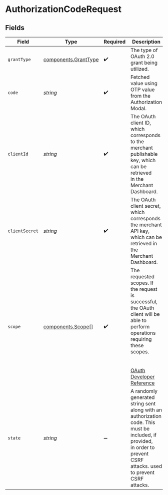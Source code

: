 # AuthorizationCodeRequest


## Fields

| Field                                                                                                                                                                                                                         | Type                                                                                                                                                                                                                          | Required                                                                                                                                                                                                                      | Description                                                                                                                                                                                                                   | Example                                                                                                                                                                                                                       |
| ----------------------------------------------------------------------------------------------------------------------------------------------------------------------------------------------------------------------------- | ----------------------------------------------------------------------------------------------------------------------------------------------------------------------------------------------------------------------------- | ----------------------------------------------------------------------------------------------------------------------------------------------------------------------------------------------------------------------------- | ----------------------------------------------------------------------------------------------------------------------------------------------------------------------------------------------------------------------------- | ----------------------------------------------------------------------------------------------------------------------------------------------------------------------------------------------------------------------------- |
| `grantType`                                                                                                                                                                                                                   | [components.GrantType](../../models/components/granttype.md)                                                                                                                                                                  | :heavy_check_mark:                                                                                                                                                                                                            | The type of OAuth 2.0 grant being utilized.                                                                                                                                                                                   | authorization_code                                                                                                                                                                                                            |
| `code`                                                                                                                                                                                                                        | *string*                                                                                                                                                                                                                      | :heavy_check_mark:                                                                                                                                                                                                            | Fetched value using OTP value from the Authorization Modal.                                                                                                                                                                   | 7GSjMRSHs6Ak7C_zvVW6P2IhZOHxMK7HZKW1fMX85ms                                                                                                                                                                                   |
| `clientId`                                                                                                                                                                                                                    | *string*                                                                                                                                                                                                                      | :heavy_check_mark:                                                                                                                                                                                                            | The OAuth client ID, which corresponds to the merchant publishable key, which can be retrieved<br/>in the Merchant Dashboard.<br/>                                                                                            | 8fd9diIy59sj.IraJdeIgmdsO.fd233434fg2c616cgo932aa6e1e4fc627a9385045gr395222a127gi93c595rg4                                                                                                                                    |
| `clientSecret`                                                                                                                                                                                                                | *string*                                                                                                                                                                                                                      | :heavy_check_mark:                                                                                                                                                                                                            | The OAuth client secret, which corresponds the merchant API key, which can be retrieved in the<br/>Merchant Dashboard.<br/>                                                                                                   | 23ee7ec7301779eaff451d7c6f6cba322499e3c0ec752f800c72a8f99217e3a8                                                                                                                                                              |
| `scope`                                                                                                                                                                                                                       | [components.Scope](../../models/components/scope.md)[]                                                                                                                                                                        | :heavy_check_mark:                                                                                                                                                                                                            | The requested scopes. If the request is successful, the OAuth client will be able to perform operations requiring these scopes.<br/><br/><br/>[OAuth Developer Reference](https://help.bolt.com/developers/references/bolt-oauth/#scopes) |                                                                                                                                                                                                                               |
| `state`                                                                                                                                                                                                                       | *string*                                                                                                                                                                                                                      | :heavy_minus_sign:                                                                                                                                                                                                            | A randomly generated string sent along with an authorization code. This must be included, if provided,<br/>in order to prevent CSRF attacks. used to prevent CSRF attacks.<br/>                                               | xyzABC123                                                                                                                                                                                                                     |
